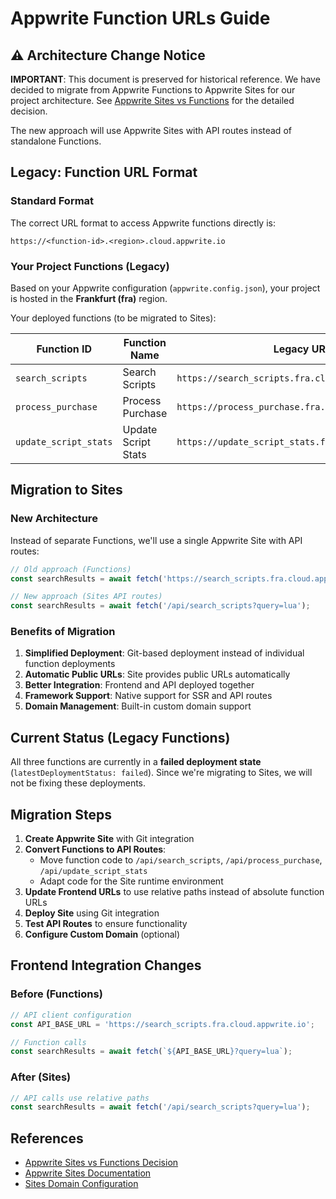 # Appwrite Function URLs Guide

## ⚠️ Architecture Change Notice

**IMPORTANT**: This document is preserved for historical reference. We have decided to migrate from Appwrite Functions to Appwrite Sites for our project architecture. See [Appwrite Sites vs Functions](./appwrite-sites-vs-functions.md) for the detailed decision.

The new approach will use Appwrite Sites with API routes instead of standalone Functions.

## Legacy: Function URL Format

### Standard Format
The correct URL format to access Appwrite functions directly is:

```
https://<function-id>.<region>.cloud.appwrite.io
```

### Your Project Functions (Legacy)

Based on your Appwrite configuration (`appwrite.config.json`), your project is hosted in the **Frankfurt (fra)** region.

Your deployed functions (to be migrated to Sites):

| Function ID | Function Name | Legacy URL | New Site Route | Status |
|-------------|---------------|-----------|----------------|---------|
| `search_scripts` | Search Scripts | `https://search_scripts.fra.cloud.appwrite.io` | `/api/search_scripts` | Deployed but failed |
| `process_purchase` | Process Purchase | `https://process_purchase.fra.cloud.appwrite.io` | `/api/process_purchase` | Deployed but failed |
| `update_script_stats` | Update Script Stats | `https://update_script_stats.fra.cloud.appwrite.io` | `/api/update_script_stats` | Deployed but failed |

## Migration to Sites

### New Architecture
Instead of separate Functions, we'll use a single Appwrite Site with API routes:

```javascript
// Old approach (Functions)
const searchResults = await fetch('https://search_scripts.fra.cloud.appwrite.io?query=lua');

// New approach (Sites API routes)
const searchResults = await fetch('/api/search_scripts?query=lua');
```

### Benefits of Migration
1. **Simplified Deployment**: Git-based deployment instead of individual function deployments
2. **Automatic Public URLs**: Site provides public URLs automatically
3. **Better Integration**: Frontend and API deployed together
4. **Framework Support**: Native support for SSR and API routes
5. **Domain Management**: Built-in custom domain support

## Current Status (Legacy Functions)

All three functions are currently in a **failed deployment state** (`latestDeploymentStatus: failed`). Since we're migrating to Sites, we will not be fixing these deployments.

## Migration Steps

1. **Create Appwrite Site** with Git integration
2. **Convert Functions to API Routes**:
   - Move function code to `/api/search_scripts`, `/api/process_purchase`, `/api/update_script_stats`
   - Adapt code for the Site runtime environment
3. **Update Frontend URLs** to use relative paths instead of absolute function URLs
4. **Deploy Site** using Git integration
5. **Test API Routes** to ensure functionality
6. **Configure Custom Domain** (optional)

## Frontend Integration Changes

### Before (Functions)
```javascript
// API client configuration
const API_BASE_URL = 'https://search_scripts.fra.cloud.appwrite.io';

// Function calls
const searchResults = await fetch(`${API_BASE_URL}?query=lua`);
```

### After (Sites)
```javascript
// API calls use relative paths
const searchResults = await fetch('/api/search_scripts?query=lua');
```

## References

- [Appwrite Sites vs Functions Decision](./appwrite-sites-vs-functions.md)
- [Appwrite Sites Documentation](https://appwrite.io/docs/products/sites)
- [Sites Domain Configuration](https://appwrite.io/docs/products/sites/domains)